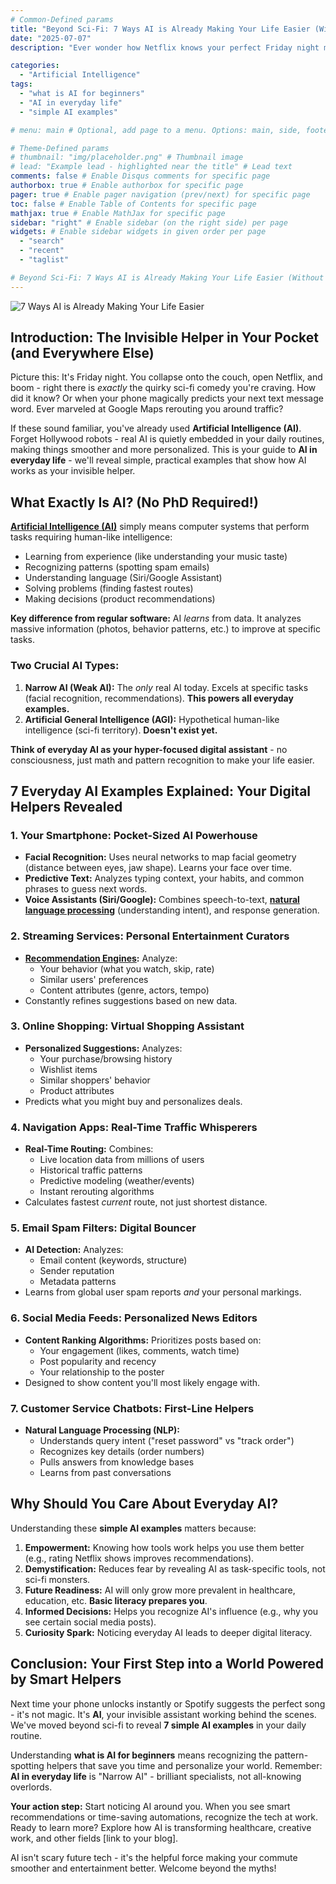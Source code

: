 ```yaml
---
# Common-Defined params
title: "Beyond Sci-Fi: 7 Ways AI is Already Making Your Life Easier (Without You Even Knowing It!)"
date: "2025-07-07"
description: "Ever wonder how Netflix knows your perfect Friday night movie? Or how your phone predicts texts before you type? That’s not magic—it’s AI in everyday life, working silently as your personal assistant. Forget sci-fi robots: real-world AI is already in your pocket, apps, and feeds, making decisions smarter and faster."

categories:
  - "Artificial Intelligence"
tags:
  - "what is AI for beginners"
  - "AI in everyday life"
  - "simple AI examples"

# menu: main # Optional, add page to a menu. Options: main, side, footer

# Theme-Defined params
# thumbnail: "img/placeholder.png" # Thumbnail image
# lead: "Example lead - highlighted near the title" # Lead text
comments: false # Enable Disqus comments for specific page
authorbox: true # Enable authorbox for specific page
pager: true # Enable pager navigation (prev/next) for specific page
toc: false # Enable Table of Contents for specific page
mathjax: true # Enable MathJax for specific page
sidebar: "right" # Enable sidebar (on the right side) per page
widgets: # Enable sidebar widgets in given order per page
  - "search"
  - "recent"
  - "taglist"

# Beyond Sci-Fi: 7 Ways AI is Already Making Your Life Easier (Without You Even Knowing It!)
---
```

![7 Ways AI is Already Making Your Life Easier](/img/AI_is_Making_Life_Easier_for_humanity.png "7 Ways AI is Already Making Your Life Easier")

## Introduction: The Invisible Helper in Your Pocket (and Everywhere Else)

Picture this: It's Friday night. You collapse onto the couch, open Netflix, and boom - right there is *exactly* the quirky sci-fi comedy you're craving. How did it know? Or when your phone magically predicts your next text message word. Ever marveled at Google Maps rerouting you around traffic?

If these sound familiar, you've already used **Artificial Intelligence (AI)**. Forget Hollywood robots - real AI is quietly embedded in your daily routines, making things smoother and more personalized. This is your guide to **AI in everyday life** - we'll reveal simple, practical examples that show how AI works as your invisible helper.

## What Exactly Is AI? (No PhD Required!)

**[Artificial Intelligence (AI)](https://www.ibm.com/topics/artificial-intelligence)** simply means computer systems that perform tasks requiring human-like intelligence:
- Learning from experience (like understanding your music taste)
- Recognizing patterns (spotting spam emails)
- Understanding language (Siri/Google Assistant)
- Solving problems (finding fastest routes)
- Making decisions (product recommendations)

**Key difference from regular software:** AI *learns* from data. It analyzes massive information (photos, behavior patterns, etc.) to improve at specific tasks.

### Two Crucial AI Types:
1. **Narrow AI (Weak AI):** The *only* real AI today. Excels at specific tasks (facial recognition, recommendations). **This powers all everyday examples.**
2. **Artificial General Intelligence (AGI):** Hypothetical human-like intelligence (sci-fi territory). **Doesn't exist yet.**

**Think of everyday AI as your hyper-focused digital assistant** - no consciousness, just math and pattern recognition to make your life easier.

## 7 Everyday AI Examples Explained: Your Digital Helpers Revealed

### 1. Your Smartphone: Pocket-Sized AI Powerhouse
- **Facial Recognition:** Uses neural networks to map facial geometry (distance between eyes, jaw shape). Learns your face over time.
- **Predictive Text:** Analyzes typing context, your habits, and common phrases to guess next words.
- **Voice Assistants (Siri/Google):** Combines speech-to-text, **[natural language processing](https://cloud.google.com/learn/what-is-natural-language-processing)** (understanding intent), and response generation.

### 2. Streaming Services: Personal Entertainment Curators
- **[Recommendation Engines](https://netflixtechblog.com/netflix-recommendations-beyond-the-5-stars-part-1-55838468f429):** Analyze:
  - Your behavior (what you watch, skip, rate)
  - Similar users' preferences
  - Content attributes (genre, actors, tempo)
- Constantly refines suggestions based on new data.

### 3. Online Shopping: Virtual Shopping Assistant
- **Personalized Suggestions:** Analyzes:
  - Your purchase/browsing history
  - Wishlist items
  - Similar shoppers' behavior
  - Product attributes
- Predicts what you might buy and personalizes deals.

### 4. Navigation Apps: Real-Time Traffic Whisperers
- **Real-Time Routing:** Combines:
  - Live location data from millions of users
  - Historical traffic patterns
  - Predictive modeling (weather/events)
  - Instant rerouting algorithms
- Calculates fastest *current* route, not just shortest distance.

### 5. Email Spam Filters: Digital Bouncer
- **AI Detection:** Analyzes:
  - Email content (keywords, structure)
  - Sender reputation
  - Metadata patterns
- Learns from global user spam reports *and* your personal markings.

### 6. Social Media Feeds: Personalized News Editors
- **Content Ranking Algorithms:** Prioritizes posts based on:
  - Your engagement (likes, comments, watch time)
  - Post popularity and recency
  - Your relationship to the poster
- Designed to show content you'll most likely engage with.

### 7. Customer Service Chatbots: First-Line Helpers
- **Natural Language Processing (NLP):**
  - Understands query intent ("reset password" vs "track order")
  - Recognizes key details (order numbers)
  - Pulls answers from knowledge bases
  - Learns from past conversations

## Why Should You Care About Everyday AI?

Understanding these **simple AI examples** matters because:

1. **Empowerment:** Knowing how tools work helps you use them better (e.g., rating Netflix shows improves recommendations).
2. **Demystification:** Reduces fear by revealing AI as task-specific tools, not sci-fi monsters.
3. **Future Readiness:** AI will only grow more prevalent in healthcare, education, etc. **Basic literacy prepares you**.
4. **Informed Decisions:** Helps you recognize AI's influence (e.g., why you see certain social media posts).
5. **Curiosity Spark:** Noticing everyday AI leads to deeper digital literacy.

## Conclusion: Your First Step into a World Powered by Smart Helpers

Next time your phone unlocks instantly or Spotify suggests the perfect song - it's not magic. It's **AI**, your invisible assistant working behind the scenes. We've moved beyond sci-fi to reveal **7 simple AI examples** in your daily routine.

Understanding **what is AI for beginners** means recognizing the pattern-spotting helpers that save you time and personalize your world. Remember: **AI in everyday life** is "Narrow AI" - brilliant specialists, not all-knowing overlords.

**Your action step:** Start noticing AI around you. When you see smart recommendations or time-saving automations, recognize the tech at work. Ready to learn more? Explore how AI is transforming healthcare, creative work, and other fields [link to your blog].

AI isn't scary future tech - it's the helpful force making your commute smoother and entertainment better. Welcome beyond the myths!
